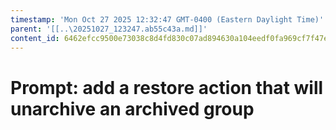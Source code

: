 ```yaml
---
timestamp: 'Mon Oct 27 2025 12:32:47 GMT-0400 (Eastern Daylight Time)'
parent: '[[..\20251027_123247.ab55c43a.md]]'
content_id: 6462efcc9500e73038c8d4fd830c07ad894630a104eedf0fa969cf7f47eb676b
---
```


# Prompt: add a restore action that will unarchive an archived group
